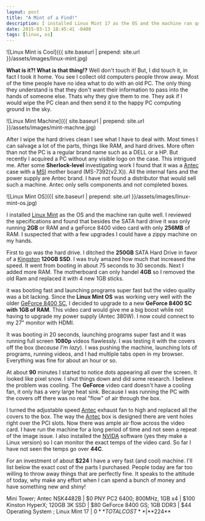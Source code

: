 ```yaml
---
layout: post
title: "A Mint of a Find!"
description: I installed Linux Mint 17 as the OS and the machine ran quite well, people should save old PC's by using Linux and upgrading a few things inside the PC.
date: 2015-03-13 18:45:41 -0400
tags: [linux, os]
---
```


![Linux Mint is Cool]({{ site.baseurl | prepend: site.url }}/assets/images/linux-mint.jpg)


**What is it?! What is that thing!?** Well don't touch it! But, I did touch it, in fact I took it home. You see I collect old computers people throw away. Most of the time people have no idea what to do with an old PC. The only thing they understand is that they don't want their information to pass into the hands of someone else. Thats why they give them to me. They ask if I would wipe the PC clean and then send it to the happy PC computing ground in the sky.<!--more-->

![Linux Mint Machine]({{ site.baseurl | prepend: site.url }}/assets/images/mint-machne.jpg)

After I wipe the hard drives clean I see what I have to deal with. Most times I can salvage a lot of the parts, things like RAM, and hard drives. More often than not the PC is a regular brand name such as a DELL or a HP. But recently I acquired a PC without any visible logo on the case. This intrigued me.
After some **Sherlock-level** investigating work I found that it was a [Antec](http://store.antec.com) case with a [MSI](http://us.msi.com/product/mb) mother board (MS-7392(v2.X)). All the internal fans and the power supply are Antec brand. I have not found a distributor that would sell such a machine. Antec only sells components and not completed boxes.

![Linux Mint OS]({{ site.baseurl | prepend: site.url }}/assets/images/linux-mint-os.jpg)

I installed [Linux Mint](http://www.linuxmint.com/) as the OS and the machine ran quite well. I reviewed the specifications and found that besides the SATA hard drive it was only running **2GB** or RAM and a geForce 8400 video card with only **256MB** of RAM. I suspected that with a few upgrades I could have a zippy machine on my hands.

First to go was the hard drive. I ditched the **250GB** SATA Hard Drive in favor of a [Kingston](http://www.kingston.com/us/) **120GB SSD**. I was truly amazed how much that increased the speed. It went from booting in about 75 seconds to 30 seconds. Next I added more RAM. The motherboard can only handel **4GB** so I removed the old Ram and replaced it with 4 new 1GB sticks.

it was booting fast and launching programs super fast but the video quality was a bit lacking. Since the **Linux Mint OS** was working very well with the older [GeForce 8400 SC](http://www.geforce.com/hardware/desktop-gpus/geforce-8400-gs), I decided to upgrade to a new **GeForce 8400 SC with 1GB of RAM**. This video card would give me a big boost while not having to upgrade my power supply (Antec 380W). I now could connect to my 27" monitor with HDMI.

It was booting in 20 seconds, launching programs super fast and it was running full screen **1080p** videos flawlessly. I was testing it with the covers off the box (<em>because I'm lazy</em>). I was pushing the machine, launching lots of programs, running videos, and I had multiple tabs open in my browser. Everything was fine for about an hour or so.

At about **90** minutes I started to notice dots appearing all over the screen. It looked like pixel snow. I shut things down and did some research. I believe the problem was cooling. The **GeForce** video card doesn't have a cooling fan, it only has a very large heat sink. Because I was running the PC with the covers off there was no real "flow" of air through the box.

I turned the adjustable speed [Antec](http://store.antec.com/) exhaust fan to high and replaced all the covers to the box. The way the [Antec](http://store.antec.com) box is designed there are vent holes right over the PCI slots. Now there was ample air flow across the video card. I have run the machine for a long period of time and not seen a repeat of the image issue. I also installed the [NVIDA](http://www.nvidia.com/page/home.html) software (yes they make a Linux version) so I can monitor the exact temps of the video card. So far I have not seen the temps go over **44C**.

For an investment of about **$224** I have a very fast (and cool) machine. I'll list below the exact cost of the parts I purchased. People today are far too willing to throw away things that are perfectly fine. It speaks to the attitude of today, why make any effort when I can spend a bunch of money and have something new and shiny!

Mini Tower; Antec NSK4482B | $0
PNY PC2 6400; 800MHz, 1GB x4 | $100
Kinston HyperX; 120GB 3K SSD | $80
GeForce 8400 GS; 1GB DDR3 | $44
Operating System ; Linux Mint 17 | $0
**TOTAL COST** | **$224**
